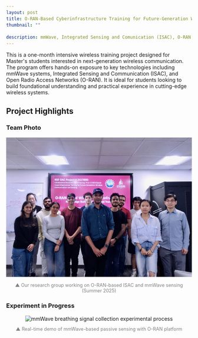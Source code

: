 ```yaml
---
layout: post
title: O-RAN-Based Cyberinfrastructure Training for Future-Generation Wireless Communication and Sensing
thumbnail: ""

description: mmWave, Integrated Sensing and Comunication (ISAC), O-RAN.
---
```


This is a one-month intensive wireless training project designed for Master's students interested in next-generation wireless communication. The program offers hands-on exposure to key technologies including mmWave systems, Integrated Sensing and Communication (ISAC), and Open Radio Access Networks (O-RAN). It is ideal for students looking to build foundational understanding and practical experience in cutting-edge wireless systems.

## Project Highlights

### Team Photo  
<div style="text-align: center;">
  <img src="../img/post/2025-06-04_1.jpg" alt="Group photo of project team" width="600">
  <p style="font-size: 0.9em; color: gray;">▲ Our research group working on O-RAN-based ISAC and mmWave sensing (Summer 2025)</p>
</div>

### Experiment in Progress  
<div style="text-align: center;">
  <img src="../img/post/2025-06-04_2.JPG" alt="mmWave breathing signal collection experimental process" width="600">
  <p style="font-size: 0.9em; color: gray;">▲ Real-time demo of mmWave-based passive sensing with O-RAN platform</p>
</div>
